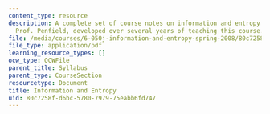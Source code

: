 ```yaml
---
content_type: resource
description: A complete set of course notes on information and entropy written by
  Prof. Penfield, developed over several years of teaching this course.
file: /media/courses/6-050j-information-and-entropy-spring-2008/80c7258fd6bc5780797975eabb6fd747_MIT6_050JS08_textbook.pdf
file_type: application/pdf
learning_resource_types: []
ocw_type: OCWFile
parent_title: Syllabus
parent_type: CourseSection
resourcetype: Document
title: Information and Entropy
uid: 80c7258f-d6bc-5780-7979-75eabb6fd747
---
```

